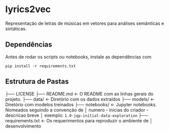 # lyrics2vec
Representação de letras de músicas em vetores para análises semânticas e sintáticas.

## Dependências

Antes de rodar os scripts ou notebooks, instale as dependências com

    pip install -r requirements.txt

## Estrutura de Pastas

├── LICENSE
├── README.md          <- O README com as linhas gerais do projeto.
├── data/              <- Diretório com os dados extraídos
├── models/            <- Diretório com modelos treinados
├── notebooks/         <- Jupyter notebooks. Nomeados seguindo a convenção de
│                         numero - inicias do criador - descricao breve
│                         exemplo: `1.0-jqp-initial-data-exploration`
├── requirements.txt   <- Os requerimentos para reproduzir o ambiente de
│                         desenvolvimento
